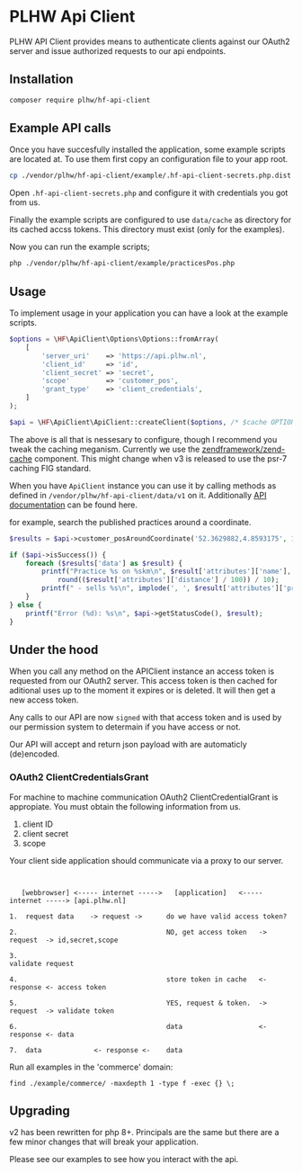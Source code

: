 # PLHW Api Client

PLHW API Client provides means to authenticate clients against our OAuth2 server and issue authorized requests to our api endpoints.


## Installation

```bash
composer require plhw/hf-api-client
```

## Example API calls

Once you have succesfully installed the application, some example scripts are located at. To use them first copy an configuration file to your app root. 

```bash
cp ./vendor/plhw/hf-api-client/example/.hf-api-client-secrets.php.dist ./.hf-api-client-secrets.php
```

Open `.hf-api-client-secrets.php` and configure it with credentials you got from us.

Finally the example scripts are configured to use `data/cache` as directory for its cached accss tokens. This directory must exist (only for the examples).

Now you can run the example scripts;

```bash
php ./vendor/plhw/hf-api-client/example/practicesPos.php
```

## Usage

To implement usage in your application you can have a look at the example scripts.

```php
$options = \HF\ApiClient\Options\Options::fromArray(
    [
        'server_uri'    => 'https://api.plhw.nl',
        'client_id'     => 'id',
        'client_secret' => 'secret',    
        'scope'         => 'customer_pos',
        'grant_type'    => 'client_credentials',
    ]
);

$api = \HF\ApiClient\ApiClient::createClient($options, /* $cache OPTIONAL */);
```

The above is all that is nessesary to configure, though I recommend you tweak the caching meganism. Currently we use the [zendframework/zend-cache](https://docs.zendframework.com/zend-cache/) component. This might change when v3 is released to use the psr-7 caching FIG standard.

When you have `ApiClient` instance you can use it by calling methods as defined in `/vendor/plhw/hf-api-client/data/v1` on it. Additionally [API documentation](https://api.plhw.nl/docs) can be found here.

for example, search the published practices around a coordinate.

```php
$results = $api->customer_posAroundCoordinate('52.3629882,4.8593175', 15000, 'insoles');

if ($api->isSuccess()) {
    foreach ($results['data'] as $result) {
        printf("Practice %s on %skm\n", $result['attributes']['name'],
            round(($result['attributes']['distance'] / 100)) / 10);
        printf(" - sells %s\n", implode(', ', $result['attributes']['products']));
    }
} else {
    printf("Error (%d): %s\n", $api->getStatusCode(), $result);
}
```

## Under the hood

When you call any method on the APIClient instance an access token is requested from our OAuth2 server. This access token is then cached for aditional uses up to the moment it expires or is deleted. It will then get a new access token.

Any calls to our API are now `signed` with that access token and is used by our permission system to determain if you have access or not.

Our API will accept and return json payload with are automaticly (de)encoded.

### OAuth2 ClientCredentialsGrant

For machine to machine communication OAuth2 ClientCredentialGrant is appropiate. 
You must obtain the following information from us.

1. client ID
2. client secret
3. scope

Your client side application should communicate via a proxy to our server.

```

               
   [webbrowser] <----- internet ----->   [application]   <----- internet -----> [api.plhw.nl]

1.  request data    -> request ->      do we have valid access token?

2.                                     NO, get access token   -> request  -> id,secret,scope

3.                                                                                validate request

4.                                     store token in cache   <- response <- access token
                                                                     
5.                                     YES, request & token.  -> request  -> validate token

6.                                     data                   <- response <- data

7.  data             <- response <-    data

```




Run all examples in the 'commerce' domain:

```
find ./example/commerce/ -maxdepth 1 -type f -exec {} \;
```

## Upgrading

v2 has been rewritten for php 8+. Principals are the same but there are a few minor changes that will break your application.

Please see our examples to see how you interact with the api.
